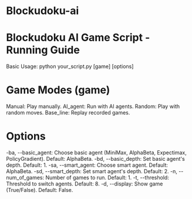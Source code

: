 # Blockudoku-ai

# Blockudoku AI Game Script - Running Guide
Basic Usage:
python your_script.py [game] [options]

# Game Modes (game)
Manual: Play manually.
AI_agent: Run with AI agents.
Random: Play with random moves.
Base_line: Replay recorded games.

# Options
-ba, --basic_agent: Choose basic agent (MiniMax, AlphaBeta, Expectimax, PolicyGradient). Default: AlphaBeta.
-bd, --basic_depth: Set basic agent's depth. Default: 1.
-sa, --smart_agent: Choose smart agent. Default: AlphaBeta.
-sd, --smart_depth: Set smart agent's depth. Default: 2.
-n, --num_of_games: Number of games to run. Default: 1.
-t, --threshold: Threshold to switch agents. Default: 8.
-d, --display: Show game (True/False). Default: False.
